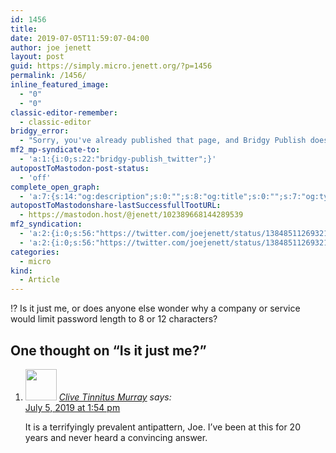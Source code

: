 ```yaml
---
id: 1456
title: 
date: 2019-07-05T11:59:07-04:00
author: joe jenett
layout: post
guid: https://simply.micro.jenett.org/?p=1456
permalink: /1456/
inline_featured_image:
  - "0"
  - "0"
classic-editor-remember:
  - classic-editor
bridgy_error:
  - "Sorry, you've already published that page, and Bridgy Publish doesn't support updating existing posts. Details: https://github.com/snarfed/bridgy/issues/84"
mf2_mp-syndicate-to:
  - 'a:1:{i:0;s:22:"bridgy-publish_twitter";}'
autopostToMastodon-post-status:
  - 'off'
complete_open_graph:
  - 'a:7:{s:14:"og:description";s:0:"";s:8:"og:title";s:0:"";s:7:"og:type";s:0:"";s:12:"twitter:card";s:7:"summary";s:15:"twitter:creator";s:0:"";s:19:"twitter:description";s:0:"";s:8:"og:image";s:0:"";}'
autopostToMastodonshare-lastSuccessfullTootURL:
  - https://mastodon.host/@jenett/102389668144289539
mf2_syndication:
  - 'a:2:{i:0;s:56:"https://twitter.com/joejenett/status/1384851126932148224";i:1;s:56:"https://twitter.com/joejenett/status/1147174373767430146";}'
  - 'a:2:{i:0;s:56:"https://twitter.com/joejenett/status/1384851126932148224";i:1;s:56:"https://twitter.com/joejenett/status/1147174373767430146";}'
categories:
  - micro
kind:
  - Article
---
```

⁉️ Is it just me, or does anyone else wonder why a company or service would limit password length to 8 or 12 characters?

<h2 id="comments-title">One thought on “<span>Is it just me?</span>”		</h2>


<ol class="commentlist">
<li class="comment even thread-even depth-1 u-comment h-cite h-entry p-comment" id="li-comment-430">
<article id="comment-430" class="comment " itemprop="comment" itemscope="" itemtype="http://schema.org/Comment">
<footer>
<address class="comment-author p-author author vcard hcard h-card" itemprop="creator" itemscope="" itemtype="http://schema.org/Person">
<img alt="" src="https://pbs.twimg.com/profile_images/1141697649357348864/F4qcmqpU.jpg" srcset="https://pbs.twimg.com/profile_images/1141697649357348864/F4qcmqpU.jpg 2x" class="avatar avatar-50 photo avatar-default local-avatar u-photo" itemprop="image" loading="lazy" width="50" height="50">				<cite class="fn p-name" itemprop="name"><a href="https://twitter.com/axemonkey" rel="external nofollow ugc" class="u-url url">Clive Tinnitus Murray</a></cite> <span class="says">says:</span>					</address>
<!-- .comment-author .vcard -->

<div class="comment-meta commentmetadata">
<a href="https://twitter.com/axemonkey/status/1147202081759137794"><time class="updated published dt-updated dt-published" datetime="2019-07-05T13:54:24-04:00" itemprop="datePublished dateModified dateCreated">
July 5, 2019 at 1:54 pm						</time></a>
</div>
<!-- .comment-meta .commentmetadata -->
</footer>

<div class="comment-content e-content p-summary p-name" itemprop="text name description">
<p>It is a terrifyingly prevalent antipattern, Joe. I’ve been at this for 20 years and never heard a convincing answer.</p></div></article></li></ol>